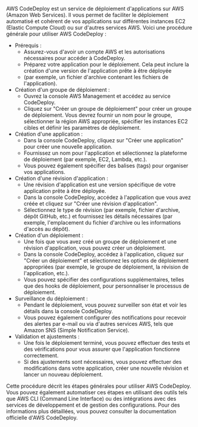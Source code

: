 AWS CodeDeploy est un service de déploiement d'applications sur AWS (Amazon Web Services). 
Il vous permet de faciliter le déploiement automatisé 
et cohérent de vos applications sur différentes instances EC2 (Elastic Compute Cloud) ou sur d'autres services AWS.
Voici une procédure générale pour utiliser AWS CodeDeploy :

- Prérequis :
  - Assurez-vous d'avoir un compte AWS et les autorisations nécessaires pour accéder à CodeDeploy.
  - Préparez votre application pour le déploiement. Cela peut inclure la création d'une version de l'application prête à être déployée
  - (par exemple, un fichier d'archive contenant les fichiers de l'application).
- Création d'un groupe de déploiement :
  - Ouvrez la console AWS Management et accédez au service CodeDeploy.
  - Cliquez sur "Créer un groupe de déploiement" pour créer un groupe de déploiement. Vous devrez fournir un nom pour le groupe, sélectionner la région AWS appropriée, spécifier les instances EC2 cibles et définir les paramètres de déploiement.
- Création d'une application :
  - Dans la console CodeDeploy, cliquez sur "Créer une application" pour créer une nouvelle application.
  - Fournissez un nom pour l'application et sélectionnez la plateforme de déploiement (par exemple, EC2, Lambda, etc.).
  - Vous pouvez également spécifier des balises (tags) pour organiser vos applications.
- Création d'une révision d'application :
  - Une révision d'application est une version spécifique de votre application prête à être déployée.
  - Dans la console CodeDeploy, accédez à l'application que vous avez créée et cliquez sur "Créer une révision d'application".
  - Sélectionnez le type de révision (par exemple, fichier d'archive, dépôt GitHub, etc.) et fournissez les détails nécessaires (par exemple, l'emplacement du fichier d'archive ou les informations d'accès au dépôt).
- Création d'un déploiement :
  - Une fois que vous avez créé un groupe de déploiement et une révision d'application, vous pouvez créer un déploiement.
  - Dans la console CodeDeploy, accédez à l'application, cliquez sur "Créer un déploiement" et sélectionnez les options de déploiement appropriées (par exemple, le groupe de déploiement, la révision de l'application, etc.).
  - Vous pouvez spécifier des configurations supplémentaires, telles que des hooks de déploiement, pour personnaliser le processus de déploiement.
- Surveillance du déploiement :
  - Pendant le déploiement, vous pouvez surveiller son état et voir les détails dans la console CodeDeploy.
  - Vous pouvez également configurer des notifications pour recevoir des alertes par e-mail ou via d'autres services AWS, tels que Amazon SNS (Simple Notification Service).
- Validation et ajustements :
  - Une fois le déploiement terminé, vous pouvez effectuer des tests et des vérifications pour vous assurer que l'application fonctionne correctement.
  - Si des ajustements sont nécessaires, vous pouvez effectuer des modifications dans votre application, créer une nouvelle révision et lancer un nouveau déploiement.

Cette procédure décrit les étapes générales pour utiliser AWS CodeDeploy.
Vous pouvez également automatiser ces étapes en utilisant des outils tels que AWS CLI (Command Line Interface)
ou des intégrations avec des services de développement et de gestion des configurations.
Pour des informations plus détaillées, vous pouvez consulter la documentation officielle d'AWS CodeDeploy.
